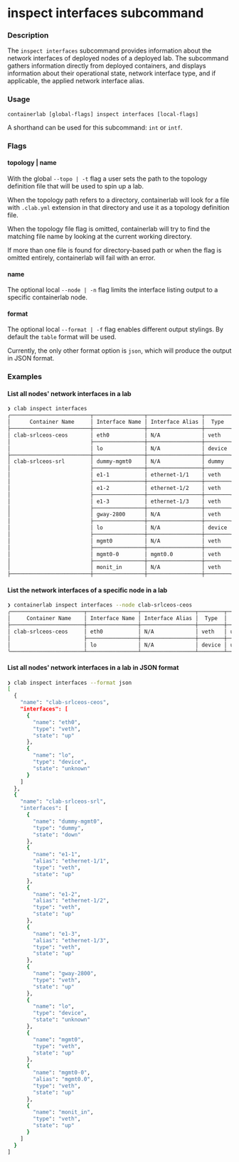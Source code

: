 # inspect interfaces subcommand

### Description

The `inspect interfaces` subcommand provides information about the network interfaces of deployed nodes of a deployed lab.
The subcommand gathers information directly from deployed containers, and displays information about their operational state, network interface type, and if applicable, the applied network interface alias.

### Usage

`containerlab [global-flags] inspect interfaces [local-flags]`

A shorthand can be used for this subcommand: `int` or `intf`.

### Flags

#### topology | name

With the global `--topo | -t` flag a user sets the path to the topology definition file that will be used to spin up a lab.

When the topology path refers to a directory, containerlab will look for a file with `.clab.yml` extension in that directory and use it as a topology definition file.

When the topology file flag is omitted, containerlab will try to find the matching file name by looking at the current working directory.

If more than one file is found for directory-based path or when the flag is omitted entirely, containerlab will fail with an error.

#### name

The optional local `--node | -n` flag limits the interface listing output to a specific containerlab node.

#### format

The optional local `--format | -f` flag enables different output stylings. By default the `table` format will be used.

Currently, the only other format option is `json`, which will produce the output in JSON format.

### Examples

#### List all nodes' network interfaces in a lab

```bash
❯ clab inspect interfaces
╭─────────────────────────┬────────────────┬─────────────────┬────────┬─────────╮
│      Container Name     │ Interface Name │ Interface Alias │  Type  │  State  │
├─────────────────────────┼────────────────┼─────────────────┼────────┼─────────┤
│ clab-srlceos-ceos       │ eth0           │ N/A             │ veth   │ up      │
│                         ├────────────────┼─────────────────┼────────┼─────────┤
│                         │ lo             │ N/A             │ device │ unknown │
├─────────────────────────┼────────────────┼─────────────────┼────────┼─────────┤
│ clab-srlceos-srl        │ dummy-mgmt0    │ N/A             │ dummy  │ down    │
│                         ├────────────────┼─────────────────┼────────┼─────────┤
│                         │ e1-1           │ ethernet-1/1    │ veth   │ up      │
│                         ├────────────────┼─────────────────┼────────┼─────────┤
│                         │ e1-2           │ ethernet-1/2    │ veth   │ up      │
│                         ├────────────────┼─────────────────┼────────┼─────────┤
│                         │ e1-3           │ ethernet-1/3    │ veth   │ up      │
│                         ├────────────────┼─────────────────┼────────┼─────────┤
│                         │ gway-2800      │ N/A             │ veth   │ up      │
│                         ├────────────────┼─────────────────┼────────┼─────────┤
│                         │ lo             │ N/A             │ device │ unknown │
│                         ├────────────────┼─────────────────┼────────┼─────────┤
│                         │ mgmt0          │ N/A             │ veth   │ up      │
│                         ├────────────────┼─────────────────┼────────┼─────────┤
│                         │ mgmt0-0        │ mgmt0.0         │ veth   │ up      │
│                         ├────────────────┼─────────────────┼────────┼─────────┤
│                         │ monit_in       │ N/A             │ veth   │ up      │
├─────────────────────────┼────────────────┼─────────────────┼────────┼─────────┤
```

#### List the network interfaces of a specific node in a lab

```bash
❯ containerlab inspect interfaces --node clab-srlceos-ceos
╭───────────────────────┬────────────────┬─────────────────┬────────┬─────────╮
│     Container Name    │ Interface Name │ Interface Alias │  Type  │  State  │
├───────────────────────┼────────────────┼─────────────────┼────────┼─────────┤
│ clab-srlceos-ceos     │ eth0           │ N/A             │ veth   │ up      │
│                       ├────────────────┼─────────────────┼────────┼─────────┤
│                       │ lo             │ N/A             │ device │ unknown │
╰───────────────────────┴────────────────┴─────────────────┴────────┴─────────╯
```

#### List all nodes' network interfaces in a lab in JSON format

```bash
❯ clab inspect interfaces --format json
[
  {
    "name": "clab-srlceos-ceos",
    "interfaces": [
      {
        "name": "eth0",
        "type": "veth",
        "state": "up"
      },
      {
        "name": "lo",
        "type": "device",
        "state": "unknown"
      }
    ]
  },
  {
    "name": "clab-srlceos-srl",
    "interfaces": [
      {
        "name": "dummy-mgmt0",
        "type": "dummy",
        "state": "down"
      },
      {
        "name": "e1-1",
        "alias": "ethernet-1/1",
        "type": "veth",
        "state": "up"
      },
      {
        "name": "e1-2",
        "alias": "ethernet-1/2",
        "type": "veth",
        "state": "up"
      },
      {
        "name": "e1-3",
        "alias": "ethernet-1/3",
        "type": "veth",
        "state": "up"
      },
      {
        "name": "gway-2800",
        "type": "veth",
        "state": "up"
      },
      {
        "name": "lo",
        "type": "device",
        "state": "unknown"
      },
      {
        "name": "mgmt0",
        "type": "veth",
        "state": "up"
      },
      {
        "name": "mgmt0-0",
        "alias": "mgmt0.0",
        "type": "veth",
        "state": "up"
      },
      {
        "name": "monit_in",
        "type": "veth",
        "state": "up"
      }
    ]
  }
]
```
